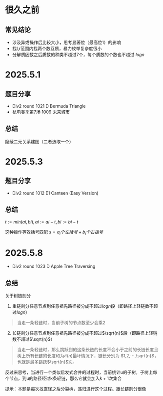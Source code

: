 # 很久之前
## 常见结论
- 涉及异或操作后比较大小，思考显著位（最高位1）的影响
- 找l,r范围内找两个数互质，暴力枚举复杂度很小
- 分解质因数之后质数的种类不超过7个，每个质数的个数也不超过 $logn$
# 2025.5.1
## 题目分享
- Div2 round 1021 D Bermuda Triangle
- 杭电春季第7场 1009 未来城市
## 总结
隐蔽二元关系建图（二者选取一个）
# 2025.5.3
## 题目分享
- Div2 round 1012 E1 Canteen (Easy Version)
## 总结
$t:=min(ai,bi),ai:=ai−t,bi:=bi−t$

这种操作等效括号匹配 $s=a_i个左括号+b_i个右括号$
# 2025.5.8
- Div2 round 1023 D Apple Tree Traversing
## 总结
关于树链剖分

1. 重链剖分任意节点到任意祖先路径被分成不超过$logn$段（即路径上轻链数不超过$logn$）

> 当走一条轻链时，当前子树的节点数至少会乘2

2. 长链剖分任意节点到任意祖先路径被分成不超过$\sqrt{n}$段（即路径上轻链数不超过$\sqrt{n}$）

> 当走一条轻链时，那么跳跃到的这条长链的长度不会小于之前的长链长度且树上所有长链的长度和为$\mathcal{O}(n)$最坏情况下，链长分别为 $1,2,⋯,\sqrt{n}$，也就是最多跳跃$\sqrt{n}$次。

反过来思考，当进行一个类似启发式合并的过程时，当前统计u的子树，子树上每个节点，到u的路径经过k条轻链，那么它就会加入$k+1$次集合

提示：本题是每次找直径之后分裂树，递归进行这个过程。跟长链剖分很像